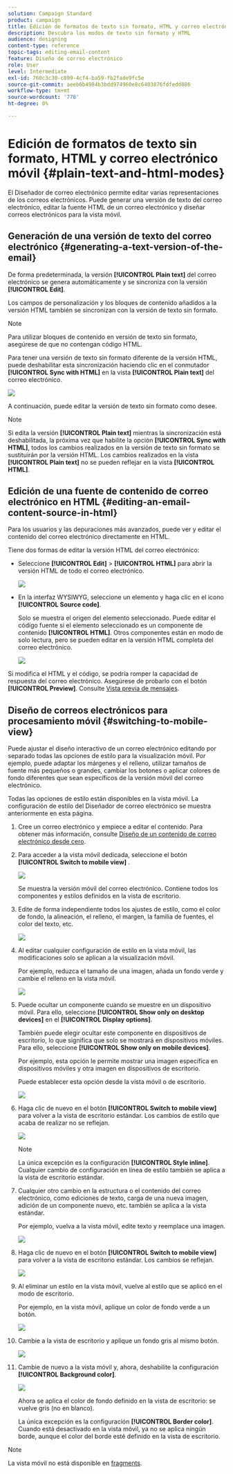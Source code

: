 ```yaml
---
solution: Campaign Standard
product: campaign
title: Edición de formatos de texto sin formato, HTML y correo electrónico móvil
description: Descubra los modos de texto sin formato y HTML
audience: designing
content-type: reference
topic-tags: editing-email-content
feature: Diseño de correo electrónico
role: User
level: Intermediate
exl-id: 760c3c30-c899-4cf4-ba59-fb2fade9fc5e
source-git-commit: aeeb6b4984b3bdd974960e8c6403876fdfedd886
workflow-type: tm+mt
source-wordcount: '778'
ht-degree: 0%

---
```


# Edición de formatos de texto sin formato, HTML y correo electrónico móvil {#plain-text-and-html-modes}

El Diseñador de correo electrónico permite editar varias representaciones de los correos electrónicos. Puede generar una versión de texto del correo electrónico, editar la fuente HTML de un correo electrónico y diseñar correos electrónicos para la vista móvil.

## Generación de una versión de texto del correo electrónico {#generating-a-text-version-of-the-email}

De forma predeterminada, la versión **[!UICONTROL Plain text]** del correo electrónico se genera automáticamente y se sincroniza con la versión **[!UICONTROL Edit]**.

Los campos de personalización y los bloques de contenido añadidos a la versión HTML también se sincronizan con la versión de texto sin formato.

>[!NOTE]
>
>Para utilizar bloques de contenido en versión de texto sin formato, asegúrese de que no contengan código HTML.

Para tener una versión de texto sin formato diferente de la versión HTML, puede deshabilitar esta sincronización haciendo clic en el conmutador **[!UICONTROL Sync with HTML]** en la vista **[!UICONTROL Plain text]** del correo electrónico.

![](assets/email_designer_textversion.png)

A continuación, puede editar la versión de texto sin formato como desee.

>[!NOTE]
>
>Si edita la versión **[!UICONTROL Plain text]** mientras la sincronización está deshabilitada, la próxima vez que habilite la opción **[!UICONTROL Sync with HTML]**, todos los cambios realizados en la versión de texto sin formato se sustituirán por la versión HTML. Los cambios realizados en la vista **[!UICONTROL Plain text]** no se pueden reflejar en la vista **[!UICONTROL HTML]**.

## Edición de una fuente de contenido de correo electrónico en HTML {#editing-an-email-content-source-in-html}

Para los usuarios y las depuraciones más avanzados, puede ver y editar el contenido del correo electrónico directamente en HTML.

Tiene dos formas de editar la versión HTML del correo electrónico:

* Seleccione **[!UICONTROL Edit]** > **[!UICONTROL HTML]** para abrir la versión HTML de todo el correo electrónico.

   ![](assets/email_designer_html1.png)

* En la interfaz WYSIWYG, seleccione un elemento y haga clic en el icono **[!UICONTROL Source code]**.

   Solo se muestra el origen del elemento seleccionado. Puede editar el código fuente si el elemento seleccionado es un componente de contenido **[!UICONTROL HTML]**. Otros componentes están en modo de solo lectura, pero se pueden editar en la versión HTML completa del correo electrónico.

   ![](assets/email_designer_html2.png)

Si modifica el HTML y el código, se podría romper la capacidad de respuesta del correo electrónico. Asegúrese de probarlo con el botón **[!UICONTROL Preview]**. Consulte [Vista previa de mensajes](../../sending/using/previewing-messages.md).

## Diseño de correos electrónicos para procesamiento móvil {#switching-to-mobile-view}

Puede ajustar el diseño interactivo de un correo electrónico editando por separado todas las opciones de estilo para la visualización móvil. Por ejemplo, puede adaptar los márgenes y el relleno, utilizar tamaños de fuente más pequeños o grandes, cambiar los botones o aplicar colores de fondo diferentes que sean específicos de la versión móvil del correo electrónico.

Todas las opciones de estilo están disponibles en la vista móvil. La configuración de estilo del Diseñador de correo electrónico se muestra anteriormente en esta página.

1. Cree un correo electrónico y empiece a editar el contenido. Para obtener más información, consulte [Diseño de un contenido de correo electrónico desde cero](../../designing/using/designing-from-scratch.md#designing-an-email-content-from-scratch).
1. Para acceder a la vista móvil dedicada, seleccione el botón **[!UICONTROL Switch to mobile view]** .

   ![](assets/email_designer_mobile_view_switch.png)

   Se muestra la versión móvil del correo electrónico. Contiene todos los componentes y estilos definidos en la vista de escritorio.

1. Edite de forma independiente todos los ajustes de estilo, como el color de fondo, la alineación, el relleno, el margen, la familia de fuentes, el color del texto, etc.

   ![](assets/email_designer_mobile_view.png)

1. Al editar cualquier configuración de estilo en la vista móvil, las modificaciones solo se aplican a la visualización móvil.

   Por ejemplo, reduzca el tamaño de una imagen, añada un fondo verde y cambie el relleno en la vista móvil.

   ![](assets/email_designer_mobile_view_change.png)

1. Puede ocultar un componente cuando se muestre en un dispositivo móvil. Para ello, seleccione **[!UICONTROL Show only on desktop devices]** en el **[!UICONTROL Display options]**.

   También puede elegir ocultar este componente en dispositivos de escritorio, lo que significa que solo se mostrará en dispositivos móviles. Para ello, seleccione **[!UICONTROL Show only on mobile devices]**.

   Por ejemplo, esta opción le permite mostrar una imagen específica en dispositivos móviles y otra imagen en dispositivos de escritorio.

   Puede establecer esta opción desde la vista móvil o de escritorio.

   ![](assets/email_designer_mobile_hide.png)

1. Haga clic de nuevo en el botón **[!UICONTROL Switch to mobile view]** para volver a la vista de escritorio estándar. Los cambios de estilo que acaba de realizar no se reflejan.

   ![](assets/email_designer_mobile_view_desktop_no-change.png)

   >[!NOTE]
   >
   >La única excepción es la configuración **[!UICONTROL Style inline]**. Cualquier cambio de configuración en línea de estilo también se aplica a la vista de escritorio estándar.

1. Cualquier otro cambio en la estructura o el contenido del correo electrónico, como ediciones de texto, carga de una nueva imagen, adición de un componente nuevo, etc. también se aplica a la vista estándar.

   Por ejemplo, vuelva a la vista móvil, edite texto y reemplace una imagen.

   ![](assets/email_designer_mobile_view_change_content.png)

1. Haga clic de nuevo en el botón **[!UICONTROL Switch to mobile view]** para volver a la vista de escritorio estándar. Los cambios se reflejan.

   ![](assets/email_designer_mobile_view_desktop_content-change.png)

1. Al eliminar un estilo en la vista móvil, vuelve al estilo que se aplicó en el modo de escritorio.

   Por ejemplo, en la vista móvil, aplique un color de fondo verde a un botón.

   ![](assets/email_designer_mobile_view_background_mobile.png)

1. Cambie a la vista de escritorio y aplique un fondo gris al mismo botón.

   ![](assets/email_designer_mobile_view_background_desktop.png)

1. Cambie de nuevo a la vista móvil y, ahora, deshabilite la configuración **[!UICONTROL Background color]**.

   ![](assets/email_designer_mobile_view_background_mobile_disabled.png)

   Ahora se aplica el color de fondo definido en la vista de escritorio: se vuelve gris (no en blanco).

   La única excepción es la configuración **[!UICONTROL Border color]**. Cuando está desactivado en la vista móvil, ya no se aplica ningún borde, aunque el color del borde esté definido en la vista de escritorio.

>[!NOTE]
>
>La vista móvil no está disponible en [fragments](../../designing/using/using-reusable-content.md#about-fragments).
